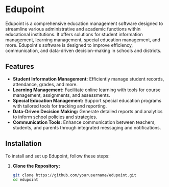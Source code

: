 # Edupoint

Edupoint is a comprehensive education management software designed to streamline various administrative and academic functions within educational institutions. It offers solutions for student information management, learning management, special education management, and more. Edupoint's software is designed to improve efficiency, communication, and data-driven decision-making in schools and districts.

## Features

- **Student Information Management:** Efficiently manage student records, attendance, grades, and more.
- **Learning Management:** Facilitate online learning with tools for course management, assignments, and assessments.
- **Special Education Management:** Support special education programs with tailored tools for tracking and reporting.
- **Data-Driven Decision Making:** Generate detailed reports and analytics to inform school policies and strategies.
- **Communication Tools:** Enhance communication between teachers, students, and parents through integrated messaging and notifications.

## Installation

To install and set up Edupoint, follow these steps:

1. **Clone the Repository:**
   ```bash
   git clone https://github.com/yourusername/edupoint.git
   cd edupoint
